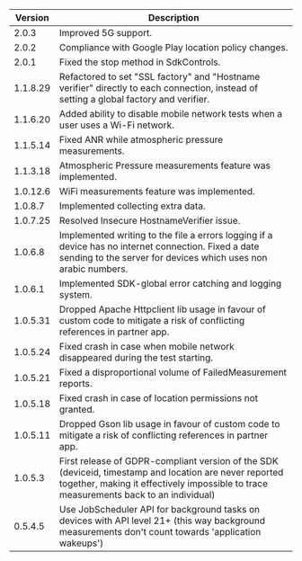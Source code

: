  Version	   |     Description
 ------------- | --------------
 2.0.3      |   Improved 5G support.
 2.0.2      |   Compliance with Google Play location policy changes.
 2.0.1      |   Fixed the stop method in SdkControls.
 1.1.8.29      |   Refactored to set "SSL factory" and "Hostname verifier" directly to each connection, instead of setting a global factory and verifier.
 1.1.6.20      |   Added ability to disable mobile network tests when a user uses a Wi-Fi network.
 1.1.5.14      |   Fixed ANR while atmospheric pressure measurements.
 1.1.3.18      |   Atmospheric Pressure measurements feature was implemented.
 1.0.12.6      |   WiFi measurements feature was implemented.
 1.0.8.7       |   Implemented collecting extra data.
 1.0.7.25      |   Resolved Insecure HostnameVerifier issue.
 1.0.6.8       |   Implemented writing to the file a errors logging if a device has no internet connection. Fixed a date sending to the server for devices which uses non arabic numbers.
 1.0.6.1       |   ​Implemented SDK-global error catching and logging system.
 1.0.5.31      |   Dropped Apache Httpclient lib usage in favour of custom code to mitigate a risk of conflicting references in partner app.
 1.0.5.24      |   ​Fixed​ crash in case when mobile network disappeared during the test starting.
 1.0.5.21      |   ​Fixed​ ​a disproportional volume of​ ​FailedMeasurement reports.
 1.0.5.18      |   Fixed crash in case of location permissions not granted.
 1.0.5.11      |   Dropped Gson lib usage in favour of custom code to mitigate a risk of conflicting references in partner app.
 1.0.5.3       |   First release of GDPR-compliant version of the SDK (deviceid, timestamp and location are never reported together, making it effectively impossible to trace measurements back to an individual)
 0.5.4.5       |   Use JobScheduler API for background tasks on devices with API level 21+ (this way background measurements don't count towards 'application wakeups')
